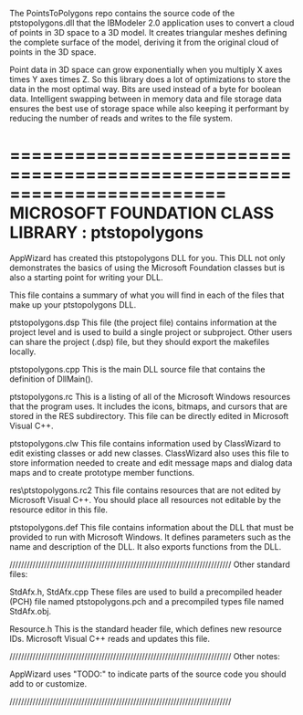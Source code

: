 The PointsToPolygons repo contains the source code of the ptstopolygons.dll that the IBModeler 2.0 application uses to convert a cloud of points in 3D space to a 3D model. It creates triangular meshes defining the complete surface of the model, deriving it from the original cloud of points in the 3D space.

Point data in 3D space can grow exponentially when you multiply X axes times Y axes times Z. So this library does a lot of optimizations to store the data in the most optimal way. Bits are used instead of a byte for boolean data. Intelligent swapping between in memory data and file storage data ensures the best use of storage space while also keeping it performant by reducing the number of reads and writes to the file system.

========================================================================
MICROSOFT FOUNDATION CLASS LIBRARY : ptstopolygons
========================================================================

AppWizard has created this ptstopolygons DLL for you. This DLL not only
demonstrates the basics of using the Microsoft Foundation classes but
is also a starting point for writing your DLL.

This file contains a summary of what you will find in each of the files that
make up your ptstopolygons DLL.

ptstopolygons.dsp
This file (the project file) contains information at the project level and
is used to build a single project or subproject. Other users can share the
project (.dsp) file, but they should export the makefiles locally.

ptstopolygons.cpp
This is the main DLL source file that contains the definition of
DllMain().

ptstopolygons.rc
This is a listing of all of the Microsoft Windows resources that the
program uses. It includes the icons, bitmaps, and cursors that are stored
in the RES subdirectory. This file can be directly edited in Microsoft
Visual C++.

ptstopolygons.clw
This file contains information used by ClassWizard to edit existing
classes or add new classes. ClassWizard also uses this file to store
information needed to create and edit message maps and dialog data
maps and to create prototype member functions.

res\ptstopolygons.rc2
This file contains resources that are not edited by Microsoft
Visual C++. You should place all resources not editable by
the resource editor in this file.

ptstopolygons.def
This file contains information about the DLL that must be
provided to run with Microsoft Windows. It defines parameters
such as the name and description of the DLL. It also exports
functions from the DLL.

/////////////////////////////////////////////////////////////////////////////
Other standard files:

StdAfx.h, StdAfx.cpp
These files are used to build a precompiled header (PCH) file
named ptstopolygons.pch and a precompiled types file named StdAfx.obj.

Resource.h
This is the standard header file, which defines new resource IDs.
Microsoft Visual C++ reads and updates this file.

/////////////////////////////////////////////////////////////////////////////
Other notes:

AppWizard uses "TODO:" to indicate parts of the source code you
should add to or customize.

/////////////////////////////////////////////////////////////////////////////
